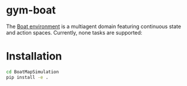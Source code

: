 # gym-boat

The [Boat environment](https://github.com/teriterance/BoatMapSimulation) is a multiagent
domain featuring continuous state and action spaces. Currently, none tasks are supported:

# Installation

```bash
cd BoatMapSimulation
pip install -e .
```
